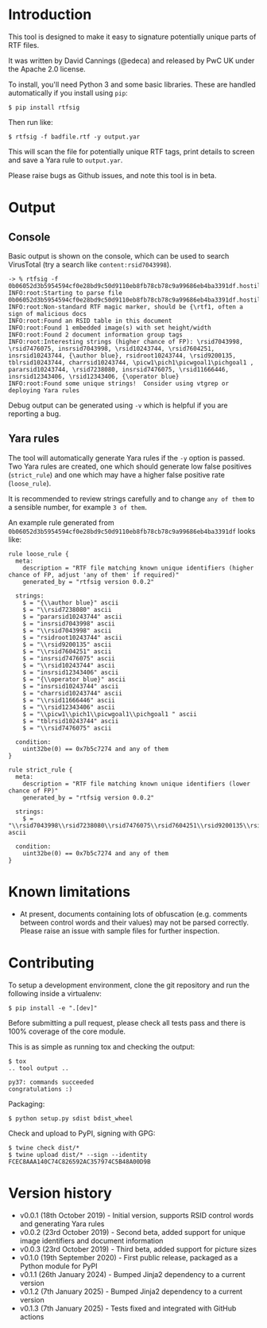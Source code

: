 # Introduction

This tool is designed to make it easy to signature potentially unique parts of RTF files.

It was written by David Cannings (@edeca) and released by PwC UK under the Apache 2.0 license.  

To install, you'll need Python 3 and some basic libraries. These are handled automatically if you install using `pip`:

    $ pip install rtfsig

Then run like:

    $ rtfsig -f badfile.rtf -y output.yar

This will scan the file for potentially unique RTF tags, print details to screen and save a Yara rule to `output.yar`.

Please raise bugs as Github issues, and note this tool is in beta.

# Output

## Console

Basic output is shown on the console, which can be used to search VirusTotal (try a search like `content:rsid7043998`).

    -> % rtfsig -f 0b06052d3b5954594cf0e28bd9c50d9110eb8fb78cb78c9a99686eb4ba3391df.hostile
    INFO:root:Starting to parse file 0b06052d3b5954594cf0e28bd9c50d9110eb8fb78cb78c9a99686eb4ba3391df.hostile
    INFO:root:Non-standard RTF magic marker, should be {\rtf1, often a sign of malicious docs
    INFO:root:Found an RSID table in this document
    INFO:root:Found 1 embedded image(s) with set height/width
    INFO:root:Found 2 document information group tags
    INFO:root:Interesting strings (higher chance of FP): \rsid7043998, \rsid7476075, insrsid7043998, \rsid10243744, \rsid7604251, insrsid10243744, {\author blue}, rsidroot10243744, \rsid9200135, tblrsid10243744, charrsid10243744, \picw1\pich1\picwgoal1\pichgoal1 , pararsid10243744, \rsid7238080, insrsid7476075, \rsid11666446, insrsid12343406, \rsid12343406, {\operator blue}
    INFO:root:Found some unique strings!  Consider using vtgrep or deploying Yara rules

Debug output can be generated using `-v` which is helpful if you are reporting a bug.

## Yara rules

The tool will automatically generate Yara rules if the `-y` option is passed.  Two Yara rules are created, one which should generate low false positives (`strict_rule`) and one which may have a higher false positive rate (`loose_rule`).

It is recommended to review strings carefully and to change `any of them` to a sensible number, for example `3 of them`.

An example rule generated from `0b06052d3b5954594cf0e28bd9c50d9110eb8fb78cb78c9a99686eb4ba3391df` looks like:

    rule loose_rule {
      meta:
        description = "RTF file matching known unique identifiers (higher chance of FP, adjust 'any of them' if required)"
        generated_by = "rtfsig version 0.0.2"

      strings:
        $ = "{\\author blue}" ascii
        $ = "\\rsid7238080" ascii
        $ = "pararsid10243744" ascii
        $ = "insrsid7043998" ascii
        $ = "\\rsid7043998" ascii
        $ = "rsidroot10243744" ascii
        $ = "\\rsid9200135" ascii
        $ = "\\rsid7604251" ascii
        $ = "insrsid7476075" ascii
        $ = "\\rsid10243744" ascii
        $ = "insrsid12343406" ascii
        $ = "{\\operator blue}" ascii
        $ = "insrsid10243744" ascii
        $ = "charrsid10243744" ascii
        $ = "\\rsid11666446" ascii
        $ = "\\rsid12343406" ascii
        $ = "\\picw1\\pich1\\picwgoal1\\pichgoal1 " ascii
        $ = "tblrsid10243744" ascii
        $ = "\\rsid7476075" ascii

      condition:
        uint32be(0) == 0x7b5c7274 and any of them
    }

    rule strict_rule {
      meta:
        description = "RTF file matching known unique identifiers (lower chance of FP)"
        generated_by = "rtfsig version 0.0.2"

      strings:
        $ = "\\rsid7043998\\rsid7238080\\rsid7476075\\rsid7604251\\rsid9200135\\rsid10243744\\rsid11666446\\rsid12343406" ascii

      condition:
        uint32be(0) == 0x7b5c7274 and any of them
    }
    
# Known limitations

* At present, documents containing lots of obfuscation (e.g. comments between control words and their values) may 
not be parsed correctly. Please raise an issue with sample files for further inspection.

# Contributing

To setup a development environment, clone the git repository and run the following inside a virtualenv:

    $ pip install -e ".[dev]"

Before submitting a pull request, please check all tests pass and there is 100% coverage of the core module.

This is as simple as running tox and checking the output:

    $ tox
    .. tool output ..
    
    py37: commands succeeded
    congratulations :)

Packaging:

    $ python setup.py sdist bdist_wheel 

Check and upload to PyPI, signing with GPG:

    $ twine check dist/*
    $ twine upload dist/* --sign --identity FCEC8AAA140C74C826592AC357974C5B48A00D9B

# Version history

* v0.0.1 (18th October 2019) - Initial version, supports RSID control words and generating Yara rules
* v0.0.2 (23rd October 2019) - Second beta, added support for unique image identifiers and document information
* v0.0.3 (23rd October 2019) - Third beta, added support for picture sizes
* v0.1.0 (19th September 2020) - First public release, packaged as a Python module for PyPI
* v0.1.1 (26th January 2024) - Bumped Jinja2 dependency to a current version
* v0.1.2 (7th January 2025) - Bumped Jinja2 dependency to a current version
* v0.1.3 (7th January 2025) - Tests fixed and integrated with GitHub actions